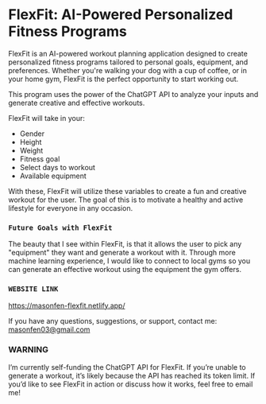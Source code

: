 # FlexFit: AI-Powered Personalized Fitness Programs

FlexFit is an AI-powered workout planning application designed to create personalized fitness programs tailored to personal goals, equipment, and preferences. Whether you're walking your dog with a cup of coffee, or in your home gym, FlexFit is the perfect opportunity to start working out.

This program uses the power of the ChatGPT API to analyze your inputs and generate creative and effective workouts.

FlexFit will take in your:
- Gender
- Height
- Weight
- Fitness goal
- Select days to workout
- Available equipment


With these, FlexFit will utilize these variables to create a fun and creative workout for the user. The goal of this is to motivate a healthy and active lifestyle for everyone in any occasion.


### `Future Goals with FlexFit`
The beauty that I see within FlexFit, is that it allows the user to pick any "equipment" they want and generate a workout with it. Through more machine learning experience, I would like to connect to local gyms so you can generate an effective workout using the equipment the gym offers.


### `WEBSITE LINK`
https://masonfen-flexfit.netlify.app/

If you have any questions, suggestions, or support, contact me:
masonfen03@gmail.com



### WARNING
I’m currently self-funding the ChatGPT API for FlexFit. If you’re unable to generate a workout, it’s likely because the API has reached its token limit. If you’d like to see FlexFit in action or discuss how it works, feel free to email me!


